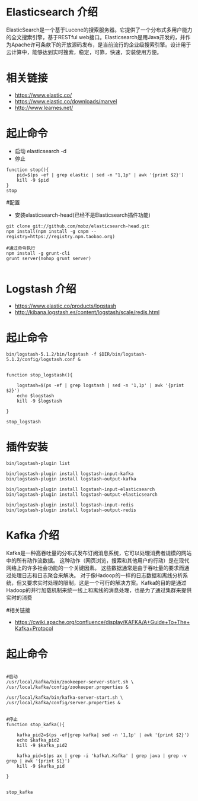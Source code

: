 # Elasticsearch 介绍
ElasticSearch是一个基于Lucene的搜索服务器。它提供了一个分布式多用户能力的全文搜索引擎，基于RESTful web接口。Elasticsearch是用Java开发的，并作为Apache许可条款下的开放源码发布，是当前流行的企业级搜索引擎。设计用于云计算中，能够达到实时搜索，稳定，可靠，快速，安装使用方便。

# 相关链接
- https://www.elastic.co/
- https://www.elastic.co/downloads/marvel
- http://www.learnes.net/


# 起止命令
- 启动 
elasticsearch -d
- 停止
```
function stop(){
	pid=$(ps -ef | grep elastic | sed -n "1,1p" | awk '{print $2}')
	kill -9 $pid
}
stop
```

#配置
- 安装elasticsearch-head(已经不是Elasticsearch插件功能)

```
git clone git://github.com/mobz/elasticsearch-head.git
npm install(npm install -g cnpm --registry=https://registry.npm.taobao.org)

#通过命令执行
npm install -g grunt-cli
grunt server(nohop grunt server)


```


# Logstash 介绍

- https://www.elastic.co/products/logstash
- http://kibana.logstash.es/content/logstash/scale/redis.html

# 起止命令
```
bin/logstash-5.1.2/bin/logstash -f $DIR/bin/logstash-5.1.2/config/logstash.conf &


function stop_logstash(){

    logstash=$(ps -ef | grep logstash | sed -n '1,1p' | awk '{print $2}')
    echo $logstash
    kill -9 $logstash

}

stop_logstash

```


# 插件安装
```
bin/logstash-plugin list

bin/logstash-plugin install logstash-input-kafka
bin/logstash-plugin install logstash-output-kafka

bin/logstash-plugin install logstash-input-elasticsearch
bin/logstash-plugin install logstash-output-elasticsearch

bin/logstash-plugin install logstash-input-redis
bin/logstash-plugin install logstash-output-redis
```


# Kafka 介绍
Kafka是一种高吞吐量的分布式发布订阅消息系统，它可以处理消费者规模的网站中的所有动作流数据。 这种动作（网页浏览，搜索和其他用户的行动）是在现代网络上的许多社会功能的一个关键因素。 这些数据通常是由于吞吐量的要求而通过处理日志和日志聚合来解决。 对于像Hadoop的一样的日志数据和离线分析系统，但又要求实时处理的限制，这是一个可行的解决方案。Kafka的目的是通过Hadoop的并行加载机制来统一线上和离线的消息处理，也是为了通过集群来提供实时的消费

#相关链接
- https://cwiki.apache.org/confluence/display/KAFKA/A+Guide+To+The+Kafka+Protocol

# 起止命令
```

#启动
/usr/local/kafka/bin/zookeeper-server-start.sh \
/usr/local/kafka/config/zookeeper.properties &

/usr/local/kafka/bin/kafka-server-start.sh \
/usr/local/kafka/config/server.properties &


#停止
function stop_kafka(){

	kafka_pid2=$(ps -ef|grep kafka| sed -n '1,1p' | awk '{print $2}')
	echo $kafka_pid2
	kill -9 $kafka_pid2

	kafka_pid=$(ps ax | grep -i 'kafka\.Kafka' | grep java | grep -v grep | awk '{print $1}')
	kill -9 $kafka_pid

}


stop_kafka
```


